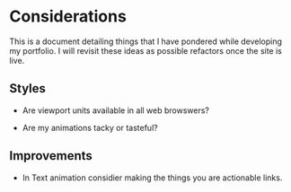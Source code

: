 # Considerations

This is a document detailing things that I have pondered while developing my portfolio. I will revisit these ideas as possible refactors once the site is live.

## Styles

- Are viewport units available in all web browswers?

- Are my animations tacky or tasteful?

## Improvements

- In Text animation considier making the things you are actionable links.
